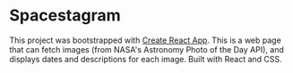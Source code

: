 # Spacestagram

This project was bootstrapped with [Create React App](https://github.com/facebook/create-react-app). This is a web page that can fetch images (from NASA's Astronomy Photo of the Day API), and displays dates and descriptions for each image. Built with React and CSS.
